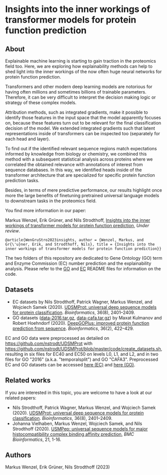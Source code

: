 # Insights into the inner workings of transformer models for protein function prediction

## About 

Explainable machine learning is starting to gain traction in the proteomics field too.
Here, we are exploring how explainability methods can help to shed light into the inner workings of the now often huge neural networks for protein function prediction.

Transformers and other modern deep learning models are notorious for having often millions and sometimes billions of trainable parameters.
Therefore, it can be very difficult to interpret the decision making logic or strategy of these complex models. 

Attribution methods, such as integrated gradients, make it possible to identify those features in the input space that the model apparently focuses on, because these features turn out to be relevant for the final classification decision of the model.
We extended integrated gradients such that latent representations inside of transformers can be inspected too (separately for each head and layer).

To find out if the identified relevant sequence regions match expectations informed by knowledge from biology or chemistry, we combined this method with a subsequent statistical analysis across proteins where we correlated the obtained relevance with annotations of interest from sequence databases.
In this way, we identified heads inside of the transformer architecture that are specialized for specific protein function prediction tasks. 

Besides, in terms of mere predictive performance, our results highlight once more the large benefits of finetuning pretrained universal language models to downstream tasks in the proteomics field.

You find more information in our paper: 

Markus Wenzel, Erik Grüner, and Nils Strodthoff, [Insights into the inner workings of transformer models for protein function prediction](https://doi.org/), _Under review_.
    
    @article{WenGruStro2023insights, author = {Wenzel, Markus, and Gr{\'u}ner, Erik, and Strodthoff, Nils}, title = {Insights into the inner workings of transformer models for protein function prediction}}


The two folders of this repository are dedicated to Gene Ontology (GO) term and Enzyme Commission (EC) number prediction and the explainability analysis.
Please refer to the [GO](go/README.md) and [EC](ec/README.md) README files for information on the code.



## Datasets

* EC datasets by Nils Strodthoff, Patrick Wagner, Markus Wenzel, and Wojciech Samek (2020). [UDSMProt: universal deep sequence models for protein classification](https://doi.org/10.1093/bioinformatics/btaa003). _Bioinformatics_, 36(8), 2401–2409.
* GO datasets ([data-2016.tar.gz](https://deepgo.cbrc.kaust.edu.sa/data/data-2016.tar.gz), [data-cafa.tar.gz](https://deepgo.cbrc.kaust.edu.sa/data/data-cafa.tar.gz)) by Maxat Kulmanov and Robert Hoehndorf (2020). [DeepGOPlus: improved protein function prediction from sequence](https://doi.org/10.1093/bioinformatics/btz595). _Bioinformatics_, 36(2), 422–429.

EC and GO data were preprocessed as detailed on <https://github.com/nstrodt/UDSMProt> with <https://github.com/nstrodt/UDSMProt/blob/master/code/create_datasets.sh>, resulting in six files for EC40 and EC50 on levels L0, L1, and L2, and in two files for GO "2016" (a.k.a. "temporalsplit") and GO "CAFA3". Preprocessed EC and GO datasets can be accessed [here (EC)](https://datacloud.hhi.fraunhofer.de/s/odHaAoLyTyq4GjL) and [here (GO)](https://datacloud.hhi.fraunhofer.de/s/px6CMpMp3HzAtjE).


## Related works

If you are interested in this topic, you are welcome to have a look at our related papers:
* Nils Strodthoff, Patrick Wagner, Markus Wenzel, and Wojciech Samek (2020). [UDSMProt: universal deep sequence models for protein classification](https://doi.org/10.1093/bioinformatics/btaa003). _Bioinformatics_, 36(8), 2401–2409.
* Johanna Vielhaben, Markus Wenzel, Wojciech Samek, and Nils Strodthoff (2020). [USMPep: universal sequence models for major histocompatibility complex binding affinity prediction](https://doi.org/10.1186/s12859-020-03631-1), _BMC Bioinformatics_, 21, 1-16.


## Authors

Markus Wenzel, Erik Grüner, Nils Strodthoff (2023)
